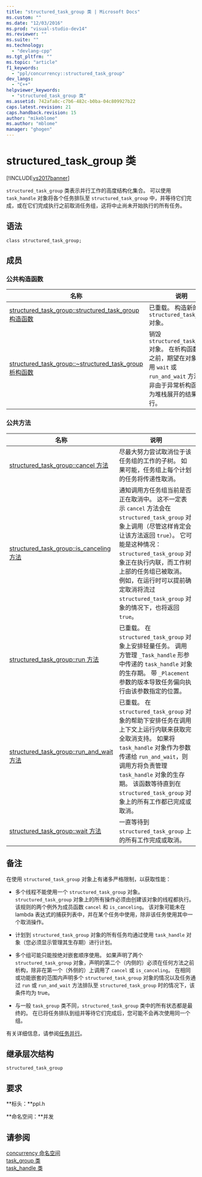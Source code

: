 ```yaml
---
title: "structured_task_group 类 | Microsoft Docs"
ms.custom: ""
ms.date: "12/03/2016"
ms.prod: "visual-studio-dev14"
ms.reviewer: ""
ms.suite: ""
ms.technology: 
  - "devlang-cpp"
ms.tgt_pltfrm: ""
ms.topic: "article"
f1_keywords: 
  - "ppl/concurrency::structured_task_group"
dev_langs: 
  - "C++"
helpviewer_keywords: 
  - "structured_task_group 类"
ms.assetid: 742afa8c-c7b6-482c-b0ba-04c809927b22
caps.latest.revision: 21
caps.handback.revision: 15
author: "mikeblome"
ms.author: "mblome"
manager: "ghogen"
---
```

# structured_task_group 类
[!INCLUDE[vs2017banner](../../../assembler/inline/includes/vs2017banner.md)]

`structured_task_group` 类表示并行工作的高度结构化集合。  可以使用 `task_handle` 对象将各个任务排队至 `structured_task_group` 中，并等待它们完成，或在它们完成执行之前取消任务组，这将中止尚未开始执行的所有任务。  
  
## 语法  
  
```  
class structured_task_group;  
```  
  
## 成员  
  
### 公共构造函数  
  
|名称|说明|  
|--------|--------|  
|[structured\_task\_group::structured\_task\_group 构造函数](../Topic/structured_task_group::structured_task_group%20Constructor.md)|已重载。  构造新的 `structured_task_group` 对象。|  
|[structured\_task\_group::~structured\_task\_group 析构函数](../Topic/structured_task_group::~structured_task_group%20Destructor.md)|销毁 `structured_task_group` 对象。  在析构函数执行之前，期望在对象上调用 `wait` 或 `run_and_wait` 方法，除非由于异常析构函数作为堆栈展开的结果执行。|  
  
### 公共方法  
  
|名称|说明|  
|--------|--------|  
|[structured\_task\_group::cancel 方法](../Topic/structured_task_group::cancel%20Method.md)|尽最大努力尝试取消位于该任务组的工作的子树。  如果可能，任务组上每个计划的任务将传递性取消。|  
|[structured\_task\_group::is\_canceling 方法](../Topic/structured_task_group::is_canceling%20Method.md)|通知调用方任务组当前是否正在取消中。  这不一定表示 `cancel` 方法会在 `structured_task_group` 对象上调用（尽管这样肯定会让该方法返回 `true`）。  它可能是这种情况：`structured_task_group` 对象正在执行内联，而工作树上部的任务组已被取消。  例如，在运行时可以提前确定取消将流过 `structured_task_group` 对象的情况下，也将返回 `true`。|  
|[structured\_task\_group::run 方法](../Topic/structured_task_group::run%20Method.md)|已重载。  在 `structured_task_group` 对象上安排轻量任务。  调用方管理 `_Task_handle` 形参中传递的 `task_handle` 对象的生存期。  带 `_Placement` 参数的版本导致任务偏向执行由该参数指定的位置。|  
|[structured\_task\_group::run\_and\_wait 方法](../Topic/structured_task_group::run_and_wait%20Method.md)|已重载。  在 `structured_task_group` 对象的帮助下安排任务在调用上下文上运行内联来获取完全取消支持。  如果将 `task_handle` 对象作为参数传递给 `run_and_wait`，则调用方将负责管理 `task_handle` 对象的生存期。  该函数等待直到在 `structured_task_group` 对象上的所有工作都已完成或取消。|  
|[structured\_task\_group::wait 方法](../Topic/structured_task_group::wait%20Method.md)|一直等待到 `structured_task_group` 上的所有工作完成或取消。|  
  
## 备注  
 在使用 `structured_task_group` 对象上有诸多严格限制，以获取性能：  
  
-   多个线程不能使用一个 `structured_task_group` 对象。  `structured_task_group` 对象上的所有操作必须由创建该对象的线程都执行。  该规则的两个例外为成员函数 `cancel` 和 `is_canceling`。  该对象可能未在 lambda 表达式的捕获列表中，并在某个任务中使用，除非该任务使用其中一个取消操作。  
  
-   计划到 `structured_task_group` 对象的所有任务均通过使用 `task_handle` 对象（您必须显示管理其生存期）进行计划。  
  
-   多个组可能只能按绝对嵌套顺序使用。  如果声明了两个 `structured_task_group` 对象，声明的第二个（内侧的）必须在任何方法之前析构，除非在第一个（外侧的）上调用了 `cancel` 或 `is_canceling`。  在相同或功能嵌套的范围内声明多个 `structured_task_group` 对象的情况以及任务通过 `run` 或 `run_and_wait` 方法排队至 `structured_task_group` 时的情况下，该条件均为 true。  
  
-   与一般 `task_group` 类不同，`structured_task_group` 类中的所有状态都是最终的。  在已将任务排队到组并等待它们完成后，您可能不会再次使用同一个组。  
  
 有关详细信息，请参阅[任务并行](../../../parallel/concrt/task-parallelism-concurrency-runtime.md)。  
  
## 继承层次结构  
 `structured_task_group`  
  
## 要求  
 **标头：**ppl.h  
  
 **命名空间：**并发  
  
## 请参阅  
 [concurrency 命名空间](../../../parallel/concrt/reference/concurrency-namespace.md)   
 [task\_group 类](../Topic/task_group%20Class.md)   
 [task\_handle 类](../../../parallel/concrt/reference/task-handle-class.md)
